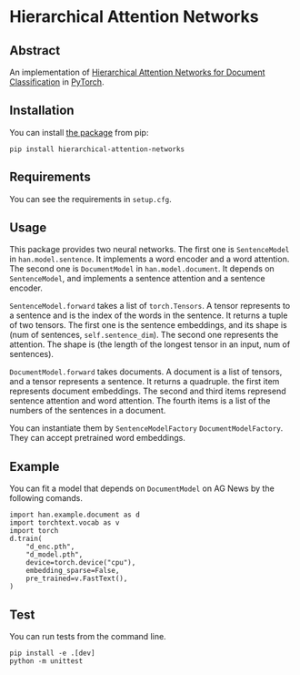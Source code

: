 # Hierarchical Attention Networks

## Abstract

An implementation of [Hierarchical Attention Networks for Document Classification](https://www.cs.cmu.edu/~hovy/papers/16HLT-hierarchical-attention-networks.pdf) in [PyTorch](https://pytorch.org/).

## Installation
You can install [the package](https://pypi.org/project/hierarchical-attention-networks/) from pip:

    pip install hierarchical-attention-networks


## Requirements

You can see the requirements in `setup.cfg`.

## Usage
This package provides two neural networks.
The first one is `SentenceModel` in `han.model.sentence`.
It implements a word encoder and a word attention.
The second one is `DocumentModel` in `han.model.document`.
It depends on `SentenceModel`, and implements a sentence attention and a sentence encoder.

`SentenceModel.forward` takes a list of `torch.Tensors`.
A tensor represents to a sentence and is the index of the words in the sentence.
It returns a tuple of two tensors.
The first one is the sentence embeddings, and its shape is (num of sentences, `self.sentence_dim`).
The second one represents the attention.  The shape is (the length of the longest tensor in an input, num of sentences).

`DocumentModel.forward` takes documents.
A document is a list of tensors, and a tensor represents a sentence.
It returns a quadruple.
the first item represents document embeddings.
The second and third items represend sentence attention and word attention.
The fourth items is a list of the numbers of the sentences in a document.

You can instantiate them by `SentenceModelFactory` `DocumentModelFactory`.
They can accept pretrained word embeddings.

## Example
You can fit a model that depends on `DocumentModel` on AG News by the following comands.

    import han.example.document as d
    import torchtext.vocab as v
    import torch
    d.train(
        "d_enc.pth",
        "d_model.pth",
        device=torch.device("cpu"),
        embedding_sparse=False, 
		pre_trained=v.FastText(),
    )


## Test
You can run tests from the command line.

    pip install -e .[dev]
	python -m unittest
